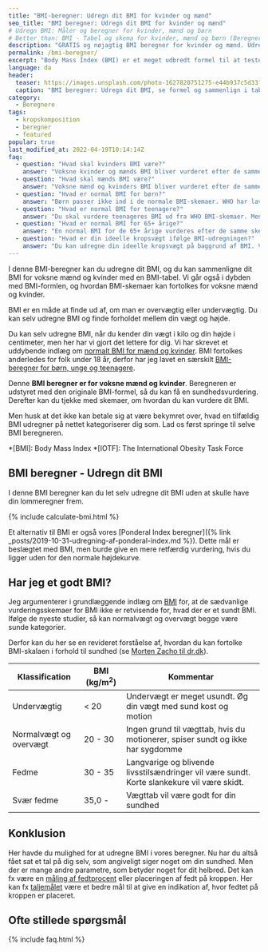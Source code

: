```yaml
---
title: "BMI-beregner: Udregn dit BMI for kvinder og mænd"
seo_title: "BMI beregner: Udregn dit BMI for kvinder og mænd"
# Udregn BMI: Måler og beregner for kvinder, mænd og børn
# Better than: BMI - Tabel og skema for kvinder, mænd og børn (Beregner) »
description: "GRATIS og nøjagtig BMI beregner for kvinder og mænd. Udregn dit BMI og sammenlign det med et forbedret BMI skema og tabel. Forstå alle detaljerne i dag!"
permalink: /bmi-beregner/
excerpt: "Body Mass Index (BMI) er et meget udbredt formel til at teste og måle, om du er sund. I denne BMI-beregner kan du udregne dit BMI og vurdere resultatet ud fra en forbedret BMI skala og tabel for voksne mænd og kvinder."
language: da
header:
  teaser: https://images.unsplash.com/photo-1627820751275-e44b937c5d33?ixlib=rb-1.2.1&ixid=MnwxMjA3fDB8MHxzZWFyY2h8NDJ8fG1lYXN1cmVtZW50fGVufDB8fDB8fA%3D%3D&auto=format&fit=crop&w=400&q=5
  caption: "BMI beregner: Udregn dit BMI, se formel og sammenlign i tabel"
category:
  - Beregnere
tags:
  - kropskomposition
  - beregner
  - featured
popular: true
last_modified_at: 2022-04-19T10:14:14Z
faq:
  - question: "Hvad skal kvinders BMI være?"
    answer: "Voksne kvinder og mænds BMI bliver vurderet efter de samme tabeller. Studier har vist, at et sundt BMI ligger i den højere del af 'normalvægt'. Du kan se BMI-skemaer her på siden."
  - question: "Hvad skal mænds BMI være?"
    answer: "Voksne mænd og kvinders BMI bliver vurderet efter de samme skemaer. Nyere studier viser, at et sundt BMI formentlig ligger i den højere ende af normalområdet. Du kan se BMI-tabeller her på siden."
  - question: "Hvad er normal BMI for børn?"
    answer: "Børn passer ikke ind i de normale BMI-skemaer. WHO har lavet skemaer, hvor du kan vurdere børns BMI. Du kan læse mere om [BMI for børn, unge og teenagere](/bmi-beregner-boern-unge-teenagere/)."
  - question: "Hvad er normal BMI for teenagere?"
    answer: "Du skal vurdere teenageres BMI ud fra WHO BMI-skemaer. Men husk at børn og teenagere udvikler sig meget forskelligt. Du kan læse mere om [BMI for børn, unge og teenagere](/bmi-beregner-boern-unge-teenagere/)."
  - question: "Hvad er normal BMI for 65+ årige?"
    answer: "En normal BMI for de 65+ årige vurderes efter de samme skemaer som voksne. Du kan se tabeller her på siden."
  - question: "Hvad er din ideelle kropsvægt ifølge BMI-udregningen?"
    answer: "Du kan udregne din ideelle kropsvægt på baggrund af BMI. Vi har skrevet meget mere om [idealvægt baseret på BMI her](/idealvaegt/)."
---
```


I denne BMI-beregner kan du udregne dit BMI, og du kan sammenligne dit BMI for voksne mænd og kvinder med en BMI-tabel. Vi går også i dybden med BMI-formlen, og hvordan BMI-skemaer kan fortolkes for voksne mænd og kvinder.

BMI er en måde at finde ud af, om man er overvægtig eller undervægtig. Du kan selv udregne BMI og finde forholdet mellem din vægt og højde.

Du kan selv udregne BMI, når du kender din vægt i kilo og din højde i centimeter, men her har vi gjort det lettere for dig. Vi har skrevet et uddybende indlæg om [normalt BMI for mænd og kvinder](/bmi/). BMI fortolkes anderledes for folk under 18 år, derfor har jeg lavet en særskilt [BMI-beregner for børn, unge og teenagere](/bmi-beregner-boern-unge-teenagere/).

Denne **BMI beregner er for voksne mænd og kvinder**. Beregneren er udstyret med den originale BMI-formel, så du kan få en sundhedsvurdering. Derefter kan du tjekke med skemaer, om hvordan du kan vurdere dit BMI. 

Men husk at det ikke kan betale sig at være bekymret over, hvad en tilfældig BMI udregner på nettet kategoriserer dig som. Lad os først springe til selve BMI beregneren.

*[BMI]: Body Mass Index
*[IOTF]: The International Obesity Task Force

## BMI beregner - Udregn dit BMI

I denne BMI beregner kan du let selv udregne dit BMI uden at skulle have din lommeregner frem.

{% include calculate-bmi.html %}

Et alternativ til BMI er også vores [Ponderal Index beregner]({% link _posts/2019-10-31-udregning-af-ponderal-index.md %}). Dette mål er beslægtet med BMI, men burde give en mere retfærdig vurdering, hvis du ligger uden for den normale højdekurve.

## Har jeg et godt BMI?

Jeg argumenterer i grundlæggende indlæg om [BMI](/bmi/) for, at de sædvanlige vurderingsskemaer for BMI ikke er retvisende for, hvad der er et sundt BMI. Ifølge de nyeste studier, så kan normalvægt og overvægt begge være sunde kategorier.

Derfor kan du her se en revideret forståelse af, hvordan du kan fortolke BMI-skalaen i forhold til sundhed (se [Morten Zacho til dr.dk](https://www.dr.dk/levnu/krop/du-skal-veje-mere-end-du-tror)).

| Klassification  | BMI (kg/m<sup>2</sup>) | Kommentar |
|---------------|------------------------|-|
| Undervægtig	  | < 20    | Undervægt er meget usundt. Øg din vægt med sund kost og motion |
| Normalvægt og overvægt  | 20 - 30                | Ingen grund til vægttab, hvis du motionerer, spiser sundt og ikke har sygdomme |
| Fedme	        | 30 - 35 | Langvarige og blivende livsstilsændringer vil være sundt. Korte slankekure vil være skidt. |
| Svær fedme    | 35,0 -  | Vægttab vil være godt for din sundhed |

## Konklusion

Her havde du mulighed for at udregne BMI i vores beregner. Nu har du altså fået sat et tal på dig selv, som angiveligt siger noget om din sundhed. Men der er mange andre parametre, som betyder noget for dit helbred. Det kan fx være en [måling af fedtprocent](/maal-fedtprocent/) eller placeringen af fedt på kroppen. Her kan fx [taljemålet](/taljemaal/) være et bedre mål til at give en indikation af, hvor fedtet på kroppen er placeret.

## Ofte stillede spørgsmål

{% include faq.html %}
